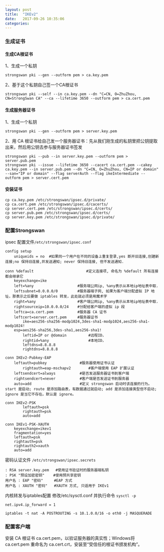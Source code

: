```yaml
---
layout: post
title:  "IKEv2"
date:   2017-09-26 10:35:06
categories:
---
```


### 生成证书

#### 生成CA根证书

1、生成一个私钥
```
strongswan pki --gen --outform pem > ca.key.pem
```
2、基于这个私钥自己签一个CA根证书
```
strongswan pki --self --in ca.key.pem --dn "C=CN, O=ZhuZhou, CN=StrongSwan CA" --ca --lifetime 3650 --outform pem > ca.cert.pem
```
#### 生成服务器证书
1、生成一个私钥
```
strongswan pki --gen --outform pem > server.key.pem
```
2、用 CA 根证书给自己发一个服务器证书：先从我们刚生成的私钥里把公钥提取出来，然后用公钥去参与服务器证书签发
```
strongswan pki --pub --in server.key.pem --outform pem > server.pub.pem
strongswan pki --issue --lifetime 3650 --cacert ca.cert.pem --cakey ca.key.pem --in server.pub.pem --dn "C=CN, O=ZhuZhou, CN=IP or domain" --san="IP or domain" --flag serverAuth --flag ikeIntermediate --outform pem > server.cert.pem
```
#### 安装证书
```
cp ca.key.pem /etc/strongswan/ipsec.d/private/
cp ca.cert.pem /etc/strongswan/ipsec.d/cacerts/
cp server.cert.pem /etc/strongswan/ipsec.d/certs/
cp server.pub.pem /etc/strongswan/ipsec.d/certs/
cp server.key.pem /etc/strongswan/ipsec.d/private/
```
### 配置Strongswan
ipsec 配置文件`/etc/strongswan/ipsec.conf`
```
config setup
	uniqueids = no  #如果同一个用户在不同的设备上重复登录,yes 断开旧连接,创建新连接;no 保持旧连接,并发送通知; never 保持旧连接, 但不发送通知.

conn %default                        #定义连接项, 命名为 %default 所有连接都会继承它
	keyexchange=ike           
	left=%any                    #服务端公网ip, %any表示从本地ip地址表中取.
	leftsubnet=0.0.0.0/0         #服务器端子网, 如果为客户端分配虚拟 IP 地址，那表示之后要做 iptables 转发，此处就必须是用魔术字
	right=%any                   #客户端公网ip, %any表示从本地ip地址表中取.
 	rightsourceip=10.0.0.0/24    #分配给客户端的虚拟 ip 段
	leftca=ca.cert.pem           #服务器 CA 证书
	leftcert=server.cert.pem     #服务器证书
        ike=aes256-sha256-modp1024,3des-sha1-modp1024,aes256-sha1-modp1024!
	esp=aes256-sha256,3des-sha1,aes256-sha1!
        leftid=IP or @domain          #远程ID，
        rightid=%any                  #本地ID，
        leftdns=8.8.8.8
        rightdns=8.8.8.8
        
conn IKEv2-Pubkey-EAP	
	leftauth=pubkey               #服务器使用证书认证
       	rightauth=eap-mschapv2        #客户端使用 EAP 扩展认证
	leftsendcert=always           #是否发送服务器证书到客户端	
	rightsendcert=never           #客户端是否发送证书到服务器
	auto=add                      #定义 strongswan 启动时该连接的行为。start 是启动; route 是添加路由表，有数据通过就启动; add 是添加连接类型但不启动; ignore 是当它不存在。默认是 ignore。

conn IKEv2-PSK
        leftauth=psk
        rightauth=psk
        auto=add
        
conn IKEv1-PSK-XAUTH
	keyexchange=ikev1
	fragmentation=yes
	leftauth=psk
	rightauth=psk
	rightauth2=xauth
	auto=add
```

密码认证文件 `/etc/strongswan/ipsec.secrets`

```
: RSA server.key.pem   #使用证书验证时的服务器端私钥
: PSK "预设加密密钥"    #使用预共享密钥
用户名 : EAP "密码"     #EAP 方式
用户名 : XAUTH "密码"   #XAUTH 方式, 只适用于 IKEv1
```
内核转发与iptables配置
修改/etc/sysctl.conf 并执行命令 `sysctl -p`
```
net.ipv4.ip_forward = 1
```
```
iptables -t nat -A POSTROUTING -s 10.1.0.0/16 -o eth0 -j MASQUERADE
```

### 配置客户端
安装 CA 根证书 ca.cert.pem，以验证服务器的真实性；Windows将 ca.cert.pem 重命名为 ca.cert.crt，安装至“受信任的根证书颁发机构”。
